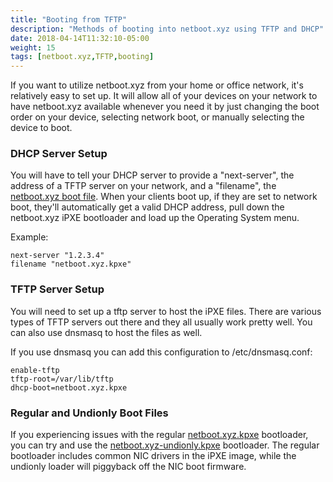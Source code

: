 ```yaml
---
title: "Booting from TFTP"
description: "Methods of booting into netboot.xyz using TFTP and DHCP"
date: 2018-04-14T11:32:10-05:00
weight: 15
tags: [netboot.xyz,TFTP,booting]
---
```


If you want to utilize netboot.xyz from your home or office network, it's relatively easy to set up.  It will allow all of your devices on your network to have netboot.xyz available whenever you need it by just changing the boot order on your device, selecting network boot, or manually selecting the device to boot.

### DHCP Server Setup
You will have to tell your DHCP server to provide a "next-server", the address of a TFTP server on your network, and a "filename", the [netboot.xyz boot file](https://boot.netboot.xyz/ipxe/netboot.xyz.kpxe).  When your clients boot up, if they are set to network boot, they'll automatically get a valid DHCP address, pull down the netboot.xyz iPXE bootloader and load up the Operating System menu.

Example:

    next-server "1.2.3.4"
    filename "netboot.xyz.kpxe"

### TFTP Server Setup

You will need to set up a tftp server to host the iPXE files.  There are various types of TFTP servers out there and they all usually work pretty well.  You can also use dnsmasq to host the files as well.

If you use dnsmasq you can add this configuration to /etc/dnsmasq.conf:

    enable-tftp
    tftp-root=/var/lib/tftp
    dhcp-boot=netboot.xyz.kpxe

### Regular and Undionly Boot Files

If you experiencing issues with the regular [netboot.xyz.kpxe](https://boot.netboot.xyz/ipxe/netboot.xyz.kpxe) bootloader, you can try and use the [netboot.xyz-undionly.kpxe](https://boot.netboot.xyz/ipxe/netboot.xyz-undionly.kpxe) bootloader.  The regular bootloader includes common NIC drivers in the iPXE image, while the undionly loader will piggyback off the NIC boot firmware.
